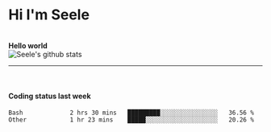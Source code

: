 <h1>Hi I'm Seele</h1>
<br>
<b> Hello world</b>
<br>
<img src="https://github-readme-stats.vercel.app/api?username=Seele0oO&show_icons=true&icon_color=0366d6&bg_color=ffffff&hide_title=true&hide=contribs&include_all_commits=true" alt="Seele's github stats"/>
<hr>
<br>
<h4>Coding status last week </h4>

<!--START_SECTION:waka-->

```text
Bash             2 hrs 30 mins   █████████░░░░░░░░░░░░░░░░   36.56 %
Other            1 hr 23 mins    █████░░░░░░░░░░░░░░░░░░░░   20.26 %
```

<!--END_SECTION:waka-->
<br>

